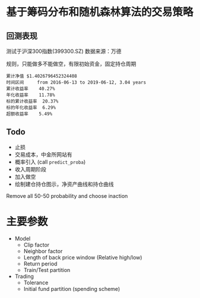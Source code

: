# 基于筹码分布和随机森林算法的交易策略

## 回测表现
测试于沪深300指数(399300.SZ) 数据来源：万德

规则，只能做多不能做空，有限初始资金，固定持仓周期
```
累计净值 $1.4026796452324408
时间区间	 from 2016-06-13 to 2019-06-12, 3.04 years
累计收益率	 40.27%
年化收益率	 11.78%
标的累计收益率	 20.37%
标的年化收益率	 6.29%
超额收益率	 5.49%
```

## Todo
- 止损
- 交易成本，中金所网站有
- 概率引入 (call `predict_proba`)
- 收入周期阶段
- 加入做空
- 绘制建仓持仓图示，净资产曲线和持仓曲线


Remove all 50-50 probability and choose inaction


# 主要参数

- Model
    - Clip factor
    - Neighbor factor
    - Length of back price window (Relative high/low)
    - Return period
    - Train/Test partition
- Trading
    - Tolerance
    - Initial fund partition (spending scheme)